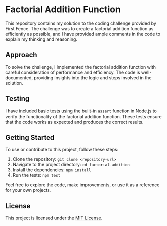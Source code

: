 # Factorial Addition Function

This repository contains my solution to the coding challenge provided by First Fence. The challenge was to create a factorial addition function as efficiently as possible, and I have provided ample comments in the code to explain my thinking and reasoning.

## Approach

To solve the challenge, I implemented the factorial addition function with careful consideration of performance and efficiency. The code is well-documented, providing insights into the logic and steps involved in the solution.

## Testing

I have included basic tests using the built-in `assert` function in Node.js to verify the functionality of the factorial addition function. These tests ensure that the code works as expected and produces the correct results.

## Getting Started

To use or contribute to this project, follow these steps:

1. Clone the repository: `git clone <repository-url>`
2. Navigate to the project directory: `cd factorial-addition`
3. Install the dependencies: `npm install`
4. Run the tests: `npm test`

Feel free to explore the code, make improvements, or use it as a reference for your own projects.

## License

This project is licensed under the [MIT License](LICENSE).
